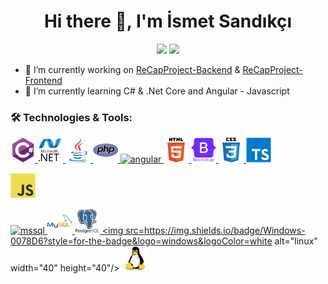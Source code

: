 <h1 align='center'> Hi there 👋, I'm İsmet Sandıkçı</h1>

<p align='center'>
  <a href="https://www.linkedin.com/in/ismetsandikci/" target="_blank" rel="nofollow"><img src="https://img.shields.io/badge/LinkedIn-0077B5?style=for-the-badge&logo=linkedin&logoColor=white" /></a>
  <a href="mailto: ismetburaksandikci@gmail.com" target="_blank" rel="nofollow"><img src="https://img.shields.io/badge/Gmail-D14836?style=for-the-badge&logo=gmail&logoColor=white" /></a>
</p>

- 🔭 I’m currently working on <a href="https://github.com/ismetsandikci/ReCapProject">ReCapProject-Backend</a> & <a href="https://github.com/ismetsandikci/ReCapProject-Frontend">ReCapProject-Frontend</a>
- 🌱 I’m currently learning C# & .Net Core and Angular - Javascript


<h3 align="left">🛠 Technologies & Tools:</h3>
 <p align="left">
  <a href="https://www.w3schools.com/cs/" target="_blank"> <img src="https://raw.githubusercontent.com/devicons/devicon/master/icons/csharp/csharp-original.svg" alt="csharp"        width="40" height="40"/> </a> 
  <a href="https://dotnet.microsoft.com/" target="_blank"> <img src="https://raw.githubusercontent.com/devicons/devicon/master/icons/dot-net/dot-net-original-wordmark.svg"          alt="dotnet" width="40" height="40"/> </a> 
  <a href="https://www.java.com" target="_blank"> <img src="https://raw.githubusercontent.com/devicons/devicon/master/icons/java/java-original.svg" alt="java" width="40"            height="40"/> </a> 
  <a href="https://www.php.net" target="_blank"> <img src="https://raw.githubusercontent.com/devicons/devicon/master/icons/php/php-original.svg" alt="php" width="40"                height="40"/> </a> 
  <a href="https://www.angular.io/" target="_blank"> <img src=https://angular.io/assets/images/logos/angular/angular.svg alt="angular" width="40" height="40> </a>
  <a href="https://www.w3.org/html/" target="_blank"> <img src="https://raw.githubusercontent.com/devicons/devicon/master/icons/html5/html5-original-wordmark.svg" alt="html5"      width="40" height="40"/> </a> 
  <a href="https://getbootstrap.com" target="_blank"> <img src="https://raw.githubusercontent.com/devicons/devicon/master/icons/bootstrap/bootstrap-plain-wordmark.svg"               alt="bootstrap" width="40" height="40"/> </a> 
  <a href="https://www.w3schools.com/css/" target="_blank"> <img src="https://raw.githubusercontent.com/devicons/devicon/master/icons/css3/css3-original-wordmark.svg"              alt="css3" width="40" height="40"/> </a> 
  <a href="https://www.typescriptlang.org/" target="_blank"> <img src="https://raw.githubusercontent.com/devicons/devicon/master/icons/typescript/typescript-original.svg"          alt="typescript" width="40" height="40"/> </a> 
    
<a href="https://developer.mozilla.org/en-US/docs/Web/JavaScript" target="_blank"> <img src="https://raw.githubusercontent.com/devicons/devicon/master/icons/javascript/javascript-original.svg" alt="javascript" width="40" height="40"/> </a> 
  
  <a href="https://www.microsoft.com/en-us/sql-server" target="_blank"> <img src="https://cdn.worldvectorlogo.com/logos/microsoft-sql-server.svg" alt="mssql" width="40"            height="40"/> </a> 
  <a href="https://www.mysql.com/" target="_blank"> <img src="https://raw.githubusercontent.com/devicons/devicon/master/icons/mysql/mysql-original-wordmark.svg" alt="mysql"        width="40" height="40"/>  </a> 
  <a href="https://www.postgresql.org" target="_blank"> <img src="https://raw.githubusercontent.com/devicons/devicon/master/icons/postgresql/postgresql-original-wordmark.svg"      alt="postgresql" width="40" height="40"/> </a>
  <a href="#" target="_blank"> <img src=https://img.shields.io/badge/Windows-0078D6?style=for-the-badge&logo=windows&logoColor=white alt="linux" width="40" height="40"/> </a>
  <a href="https://www.linux.org/" target="_blank"> <img src="https://raw.githubusercontent.com/devicons/devicon/master/icons/linux/linux-original.svg" alt="linux" width="40"      height="40"/> </a> 
</p>


<!--
**ismetsandikci/ismetsandikci** is a ✨ _special_ ✨ repository because its `README.md` (this file) appears on your GitHub profile.

Here are some ideas to get you started:

- 🔭 I’m currently working on ...
- 🌱 I’m currently learning ...
- 👯 I’m looking to collaborate on ...
- 🤔 I’m looking for help with ...
- 💬 Ask me about ...
- 📫 How to reach me: ...
- 😄 Pronouns: ...
- ⚡ Fun fact: ...
-->
